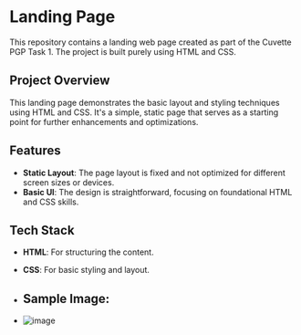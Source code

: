 # Landing Page

This repository contains a landing web page created as part of the Cuvette PGP Task 1. The project is built purely using HTML and CSS.

## Project Overview

This landing page demonstrates the basic layout and styling techniques using HTML and CSS. It's a simple, static page that serves as a starting point for further enhancements and optimizations.

## Features

- **Static Layout**: The page layout is fixed and not optimized for different screen sizes or devices.
- **Basic UI**: The design is straightforward, focusing on foundational HTML and CSS skills.

## Tech Stack

- **HTML**: For structuring the content.
- **CSS**: For basic styling and layout.

- ## Sample Image:
- ![image](https://github.com/user-attachments/assets/4816c056-9652-40ad-849b-464fedd0a962)
